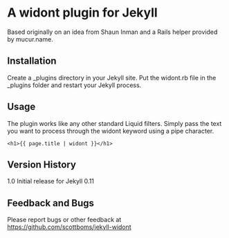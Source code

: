 # A widont plugin for Jekyll

Based originally on an idea from Shaun Inman and a Rails helper provided by mucur.name.

## Installation

Create a _plugins directory in your Jekyll site. Put the widont.rb file in the _plugins folder and restart your Jekyll process.

## Usage

The plugin works like any other standard Liquid filters. Simply pass the text you want to process through the widont keyword using a pipe character.

    <h1>{{ page.title | widont }}</h1>

## Version History

1.0 Initial release for Jekyll 0.11

## Feedback and Bugs

Please report bugs or other feedback at https://github.com/scottboms/jekyll-widont